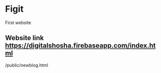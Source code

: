 # Figit
First website

## Website link https://digitalshosha.firebaseapp.com/index.html
/public/newblog.html
